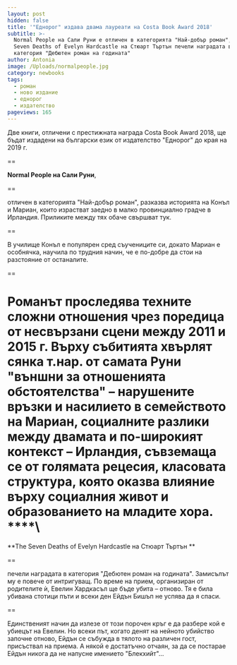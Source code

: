 ```yaml
---
layout: post
hidden: false
title: '"Еднорог" издава двама лауреати на Costa Book Award 2018'
subtitle: >-
  Normal People на Сали Руни е отличен в категорията "Най-добър роман", а The
  Seven Deaths of Evelyn Hardcastle на Стюарт Търтън печели наградата в
  категория "Дебютен роман на годината"
author: Antonia
image: /Uploads/normalpeople.jpg
category: newbooks
tags:
  - роман
  - ново издание
  - еднорог
  - издателство
pageviews: 165
---
```

Две книги, отличени с престижната награда Costa Book Award 2018, ще бъдат издадени на български език от издателство "Еднорог" до края на 2019 г.

\==

**Normal People на Сали Руни**, 

\==

отличен в категорията "Най-добър роман", разказва историята на Конъл и Мариан, които израстват заедно в малко провинциално градче в Ирландия. Приликите между тях обаче свършват тук. 

\==

В училище Конъл е популярен сред съучениците си, докато Мариан е особнячка, научила по трудния начин, че е по-добре да стои на разстояние от останалите. 

\==

Романът проследява техните сложни отношения чрез поредица от несвързани сцени между 2011 и 2015 г. Върху събитията хвърлят сянка т.нар. от самата Руни "външни за отношенията обстоятелства" – нарушените връзки и насилието в семейството на Мариан, социалните разлики между двамата и по-широкият контекст – Ирландия, съвземаща се от голямата рецесия, класовата структура, която оказва влияние върху социалния живот и образованието на младите хора.\
****\
==

**The Seven Deaths of Evelyn Hardcastle на Стюарт Търтън **

\==

печели наградата в категория "Дебютен роман на годината". Замисълът му е повече от интригуващ. По време на прием, организиран от родителите ѝ, Евелин Хардкасъл ще бъде убита – отново. Тя е била убивана стотици пъти и всеки ден Ейдън Бишъп не успява да я спаси. 

\==

Единственият начин да излезе от този порочен кръг е да разбере кой е убиецът на Евелин. Но всеки път, когато денят на нейното убийство започне отново, Ейдън се събужда в тялото на различен гост, присъствал на приема. А някой е достатъчно отчаян, за да се постарае Ейдън никога да не напусне имението "Блекхийт"...
